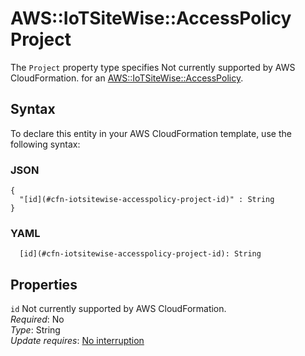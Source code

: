 # AWS::IoTSiteWise::AccessPolicy Project<a name="aws-properties-iotsitewise-accesspolicy-project"></a>

<a name="aws-properties-iotsitewise-accesspolicy-project-description"></a>The `Project` property type specifies Not currently supported by AWS CloudFormation\. for an [AWS::IoTSiteWise::AccessPolicy](aws-resource-iotsitewise-accesspolicy.md)\.

## Syntax<a name="aws-properties-iotsitewise-accesspolicy-project-syntax"></a>

To declare this entity in your AWS CloudFormation template, use the following syntax:

### JSON<a name="aws-properties-iotsitewise-accesspolicy-project-syntax.json"></a>

```
{
  "[id](#cfn-iotsitewise-accesspolicy-project-id)" : String
}
```

### YAML<a name="aws-properties-iotsitewise-accesspolicy-project-syntax.yaml"></a>

```
  [id](#cfn-iotsitewise-accesspolicy-project-id): String
```

## Properties<a name="aws-properties-iotsitewise-accesspolicy-project-properties"></a>

`id`  <a name="cfn-iotsitewise-accesspolicy-project-id"></a>
Not currently supported by AWS CloudFormation\.  
*Required*: No  
*Type*: String  
*Update requires*: [No interruption](https://docs.aws.amazon.com/AWSCloudFormation/latest/UserGuide/using-cfn-updating-stacks-update-behaviors.html#update-no-interrupt)